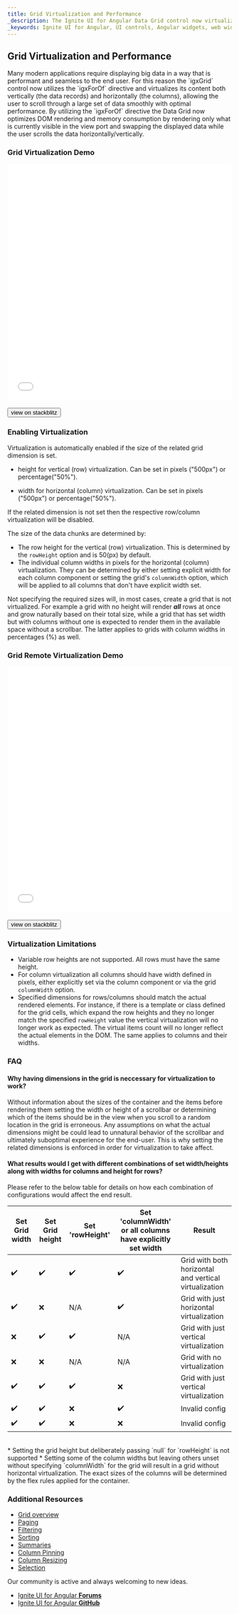 ```yaml
---
title: Grid Virtualization and Performance
_description: The Ignite UI for Angular Data Grid control now virtualizes its columns and rows, visualizing only the visible chunks of the data in the DOM, as a result allowing smooth and seamless scrolling through large sets of data.
_keywords: Ignite UI for Angular, UI controls, Angular widgets, web widgets, UI widgets, Angular, Native Angular Components Suite, Native Angular Controls, Native Angular Components Library, Angular Data Grid component, Angular Data Grid control, Angular Grid component, Angular Grid control, Angular High Performance Grid, Virtualization, Performance
---
```


## Grid Virtualization and Performance

<p class="highlight">Many modern applications require displaying big data in a way that is performant and seamless to the end user.
For this reason the `igxGrid` control now utilizes the `igxForOf` directive and virtualizes its content both vertically (the data records) and horizontally (the columns), allowing the user to scroll through a large set of data smoothly with optimal performance.
By utilizing the `igxForOf` directive the Data Grid now optimizes DOM rendering and memory consumption by rendering only what is currently visible in the view port and swapping the displayed data while the user scrolls the data horizontally/vertically.</p>
<div class="divider"></div>

### Grid Virtualization Demo

<div class="sample-container loading" style="height:530px">
    <iframe id="grid-sample-2-iframe" src='{environment:demosBaseUrl}/grid-sample-2' width="100%" height="100%" seamless frameBorder="0" onload="onSampleIframeContentLoaded(this);"></iframe>
</div>
<br/>
<div>
<button data-localize="stackblitz" class="stackblitz-btn" data-iframe-id="grid-sample-2-iframe" data-demos-base-url="{environment:demosBaseUrl}">view on stackblitz</button>
</div>

### Enabling Virtualization

Virtualization is automatically enabled if the size of the related grid dimension is set.

*   height for vertical (row) virtualization. Can be set in pixels ("500px") or percentage("50%").

*   width for horizontal (column) virtualization. Can be set in pixels ("500px") or percentage("50%").

If the related dimension is not set then the respective row/column virtualization will be disabled.

The size of the data chunks are determined by:

*   The row height for the vertical (row) virtualization. This is determined by the `rowHeight` option and is 50(px) by default.
*   The individual column widths in pixels for the horizontal (column) virtualization. They can be determined by either setting explicit width for each column component or setting the grid's `columnWidth` option, which will be applied to all columns that don't have explicit width set.

Not specifying the required sizes will, in most cases, create a grid that is not virtualized. For example a grid with no height will render ***all*** rows at once and grow naturally based on their total size, while a grid that has set width but with columns without one is expected to render them in the available space without a scrollbar. The latter applies to grids with column widths in percentages (%) as well.

### Grid Remote Virtualization Demo

<div class="sample-container loading" style="height:550px">
    <iframe id="grid-sample-4-iframe" src='{environment:demosBaseUrl}/grid-sample-4' width="100%" height="100%" seamless frameBorder="0" onload="onSampleIframeContentLoaded(this);"></iframe>
</div>
<br/>
<div>
<button data-localize="stackblitz" class="stackblitz-btn" data-iframe-id="grid-sample-4-iframe" data-demos-base-url="{environment:demosBaseUrl}">view on stackblitz</button>
</div>

### Virtualization Limitations

*   Variable row heights are not supported. All rows must have the same height.
*   For column virtualization all columns should have width defined in pixels, either explicitly set via the column component or via the grid `columnWidth` option.
*   Specified dimensions for rows/columns should match the actual rendered elements. For instance, if there is a template or class defined for the grid cells, which expand the row heights and they no longer match the specified `rowHeight` value the vertical virtualization will no longer work as expected. The virtual items count will no longer reflect the actual elements in the DOM. The same applies to columns and their widths.


### FAQ

#### Why having dimensions in the grid is neccessary for virtualization to work?

Without information about the sizes of the container and the items before rendering them setting the width or height of a scrollbar or determining which of the items should be in the view when you scroll to a random location in the grid is erroneous. Any assumptions on what the actual dimensions might be could lead to unnatural behavior of the scrollbar and ultimately suboptimal experience for the end-user. This is why setting the related dimensions is enforced in order for virtualization to take affect.

#### What results would I get with different combinations of set width/heights along with widths for columns and height for rows?

Please refer to the below table for details on how each combination of configurations would affect the end result.

| Set Grid width     | Set Grid height    | Set 'rowHeight'    | Set 'columnWidth' or all columns have explicitly set width | Result                                                |
|--------------------|--------------------|--------------------|------------------------------------------------------------|-------------------------------------------------------|
| :heavy_check_mark: | :heavy_check_mark: | :heavy_check_mark: | :heavy_check_mark:                                         | Grid with both horizontal and vertical virtualization |
| :heavy_check_mark: | :x:                | N/A                | :heavy_check_mark:                                         | Grid with just horizontal virtualization              |
| :x:                | :heavy_check_mark: | :heavy_check_mark: | N/A                                                        | Grid with just vertical virtualization                |
| :x:                | :x:                | N/A                | N/A                                                        | Grid with no virtualization                           |
| :heavy_check_mark: | :heavy_check_mark: | :heavy_check_mark: | :x:                                                        | Grid with just vertical virtualization                |
| :heavy_check_mark: | :heavy_check_mark: | :x:                | :heavy_check_mark:                                         | Invalid config                                        |
| :heavy_check_mark: | :heavy_check_mark: | :x:                | :x:                                                        | Invalid config                                        |

<br/>
*   Setting the grid height but deliberately passing `null` for `rowHeight` is not supported
*   Setting some of the column widths but leaving others unset without specifying `columnWidth` for the grid will result in a grid without horizontal virtualization. The exact sizes of the columns will be determined by the flex rules applied for the container.

### Additional Resources
<div class="divider--half"></div>

* [Grid overview](grid.html)
* [Paging](grid_paging.html)
* [Filtering](grid_filtering.html)
* [Sorting](grid_sorting.html)
* [Summaries](grid_summaries.html)
* [Column Pinning](grid_column_pinning.html)
* [Column Resizing](grid_column_resizing.html)
* [Selection](grid_selection.html)

<div class="divider--half"></div>
Our community is active and always welcoming to new ideas.

* [Ignite UI for Angular **Forums**](https://www.infragistics.com/community/forums/f/ignite-ui-for-angular)
* [Ignite UI for Angular **GitHub**](https://github.com/IgniteUI/igniteui-angular)
